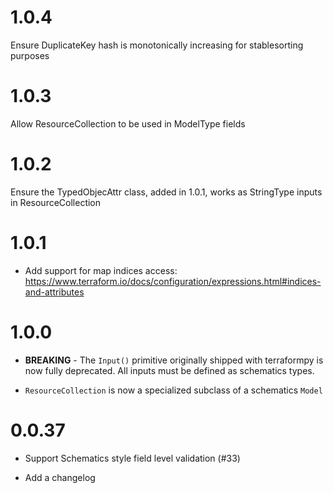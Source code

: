 # 1.0.4

Ensure DuplicateKey hash is monotonically increasing for stablesorting purposes

# 1.0.3

Allow ResourceCollection to be used in ModelType fields

# 1.0.2

Ensure the TypedObjecAttr class, added in 1.0.1, works as StringType inputs in ResourceCollection

# 1.0.1

* Add support for map indices access: https://www.terraform.io/docs/configuration/expressions.html#indices-and-attributes

# 1.0.0

* **BREAKING** - The `Input()` primitive originally shipped with terraformpy is now fully deprecated.
  All inputs must be defined as schematics types.

* `ResourceCollection` is now a specialized subclass of a schematics `Model`

# 0.0.37

* Support Schematics style field level validation (#33)

* Add a changelog
